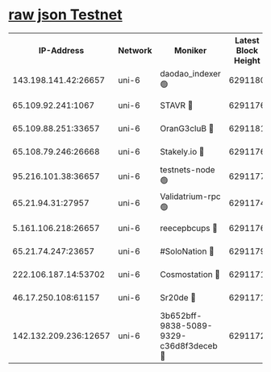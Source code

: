 [raw json Testnet](https://rpc-check.junot.stavr.tech/junot/rpc-junot-result.json)
=


<table><tr><th>IP-Address</th><th>Network</th><th>Moniker</th><th>Latest Block Height</th><th>Earliest Block Height</th><th>Catching Up</th><th>Tx Index</th><th>Voting Power</th><th>Scan Time</th></tr><tr><td>143.198.141.42:26657</td><td>uni-6</td><td>daodao_indexer 🟢</td><td>6291180</td><td>1</td><td>False</td><td>off</td><td>0</td><td>2023-12-21T21:58:13.480091299UTC</td></tr><tr><td>65.109.92.241:1067</td><td>uni-6</td><td>STAVR 🔴</td><td>6291176</td><td>1138541</td><td>False</td><td>on</td><td>6047</td><td>2023-12-21T21:58:02.348934492UTC</td></tr><tr><td>65.109.88.251:33657</td><td>uni-6</td><td>OranG3cluB 🔴</td><td>6291181</td><td>1138541</td><td>False</td><td>on</td><td>11</td><td>2023-12-21T21:58:18.049187066UTC</td></tr><tr><td>65.108.79.246:26668</td><td>uni-6</td><td>Stakely.io 🔴</td><td>6291176</td><td>1570872</td><td>False</td><td>on</td><td>1310804</td><td>2023-12-21T21:58:03.498891049UTC</td></tr><tr><td>95.216.101.38:36657</td><td>uni-6</td><td>testnets-node 🟢</td><td>6291177</td><td>1615130</td><td>False</td><td>on</td><td>0</td><td>2023-12-21T21:58:06.015564793UTC</td></tr><tr><td>65.21.94.31:27957</td><td>uni-6</td><td>Validatrium-rpc 🟢</td><td>6291174</td><td>2943363</td><td>False</td><td>on</td><td>0</td><td>2023-12-21T21:57:57.838281868UTC</td></tr><tr><td>5.161.106.218:26657</td><td>uni-6</td><td>reecepbcups 🔴</td><td>6291176</td><td>4468422</td><td>False</td><td>on</td><td>105015</td><td>2023-12-21T21:58:03.104488917UTC</td></tr><tr><td>65.21.74.247:23657</td><td>uni-6</td><td>#SoloNation 🔴</td><td>6291179</td><td>5208001</td><td>False</td><td>on</td><td>112</td><td>2023-12-21T21:58:12.511777659UTC</td></tr><tr><td>222.106.187.14:53702</td><td>uni-6</td><td>Cosmostation 🔴</td><td>6291171</td><td>5344501</td><td>False</td><td>on</td><td>110003</td><td>2023-12-21T21:57:55.437190030UTC</td></tr><tr><td>46.17.250.108:61157</td><td>uni-6</td><td>Sr20de 🔴</td><td>6291171</td><td>5727371</td><td>False</td><td>on</td><td>28</td><td>2023-12-21T21:57:49.585086486UTC</td></tr><tr><td>142.132.209.236:12657</td><td>uni-6</td><td>3b652bff-9838-5089-9329-c36d8f3deceb 🔴</td><td>6291172</td><td>6281280</td><td>False</td><td>on</td><td>157563</td><td>2023-12-21T21:57:53.960169116UTC</td></tr></table>